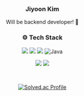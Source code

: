 <div align="center">
  
### <b>Jiyoon Kim</b>
Will be backend developer! 🐥


### ⚙️ Tech Stack
<img src="https://img.shields.io/badge/springboot-6DB33F?style=for-the-badge&logo=springboot&logoColor=white"> <img src="https://img.shields.io/badge/Thymeleaf-005F0F?style=for-the-badge&logo=Thymeleaf&logoColor=white"> <img src="https://img.shields.io/badge/Hibernate-59666C?style=for-the-badge&logo=Hibernate&logoColor=white">
![Java](https://img.shields.io/badge/Java-007396.svg?&style=for-the-badge&logo=Java&logoColor=white)

![](https://raw.githubusercontent.com/asyooniverse/github-stats/master/generated/overview.svg#gh-light-mode-only) ![](https://raw.githubusercontent.com/asyooniverse/github-stats/master/generated/languages.svg#gh-light-mode-only)


<br>

[![Solved.ac Profile](http://mazassumnida.wtf/api/v2/generate_badge?boj=rlawldbs0911)](https://solved.ac/rlawldbs0911/)

</div>
